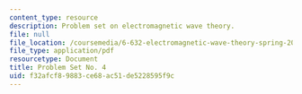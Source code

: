 ```yaml
---
content_type: resource
description: Problem set on electromagnetic wave theory.
file: null
file_location: /coursemedia/6-632-electromagnetic-wave-theory-spring-2003/f32afcf89883ce68ac51de5228595f9c_ps4.pdf
file_type: application/pdf
resourcetype: Document
title: Problem Set No. 4
uid: f32afcf8-9883-ce68-ac51-de5228595f9c
---
```

